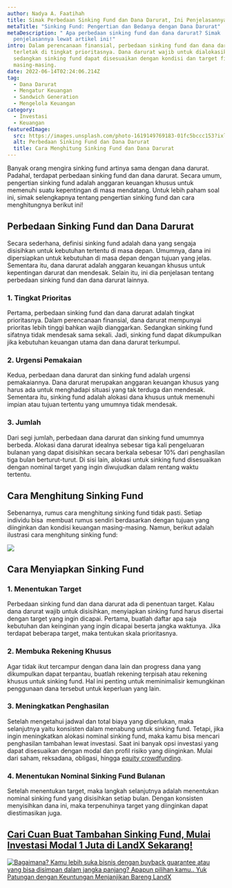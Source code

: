 ```yaml
---
author: Nadya A. Faatihah
title: Simak Perbedaan Sinking Fund dan Dana Darurat, Ini Penjelasannya!
metaTitle: "Sinking Fund: Pengertian dan Bedanya dengan Dana Darurat"
metaDescription: " Apa perbedaan sinking fund dan dana darurat? Simak
  penjelasannya lewat artikel ini!"
intro: Dalam perencanaan finansial, perbedaan sinking fund dan dana darurat
  terletak di tingkat prioritasnya. Dana darurat wajib untuk dialokasikan,
  sedangkan sinking fund dapat disesuaikan dengan kondisi dan target finansial
  masing-masing.
date: 2022-06-14T02:24:06.214Z
tag:
  - Dana Darurat
  - Mengatur Keuangan
  - Sandwich Generation
  - Mengelola Keuangan
category:
  - Investasi
  - Keuangan
featuredImage:
  src: https://images.unsplash.com/photo-1619149769183-01fc5bccc153?ixlib=rb-1.2.1&ixid=MnwxMjA3fDB8MHxwaG90by1wYWdlfHx8fGVufDB8fHx8&auto=format&fit=crop&w=870&q=80
  alt: Perbedaan Sinking Fund dan Dana Darurat
  title: Cara Menghitung Sinking Fund dan Dana Darurat
---
```

<!--StartFragment-->

Banyak orang mengira sinking fund artinya sama dengan dana darurat. Padahal, terdapat perbedaan sinking fund dan dana darurat. Secara umum, pengertian sinking fund adalah anggaran keuangan khusus untuk memenuhi suatu kepentingan di masa mendatang. Untuk lebih paham soal ini, simak selengkapnya tentang pengertian sinking fund dan cara menghitungnya berikut ini!

## Perbedaan Sinking Fund dan Dana Darurat

Secara sederhana, definisi sinking fund adalah dana yang sengaja disisihkan untuk kebutuhan tertentu di masa depan. Umumnya, dana ini dipersiapkan untuk kebutuhan di masa depan dengan tujuan yang jelas. Sementara itu, dana darurat adalah anggaran keuangan khusus untuk kepentingan darurat dan mendesak. Selain itu, ini dia penjelasan tentang perbedaan sinking fund dan dana darurat lainnya.

### 1. Tingkat Prioritas

Pertama, perbedaan sinking fund dan dana darurat adalah tingkat prioritasnya. Dalam perencanaan finansial, dana darurat mempunyai prioritas lebih tinggi bahkan wajib dianggarkan. Sedangkan sinking fund sifatnya tidak mendesak sama sekali. Jadi, sinking fund dapat dikumpulkan jika kebutuhan keuangan utama dan dana darurat terkumpul.

### 2. Urgensi Pemakaian

Kedua, perbedaan dana darurat dan sinking fund adalah urgensi pemakaiannya. Dana darurat merupakan anggaran keuangan khusus yang harus ada untuk menghadapi situasi yang tak terduga dan mendesak. Sementara itu, sinking fund adalah alokasi dana khusus untuk memenuhi impian atau tujuan tertentu yang umumnya tidak mendesak.

### 3. Jumlah

Dari segi jumlah, perbedaan dana darurat dan sinking fund umumnya berbeda. Alokasi dana darurat idealnya sebesar tiga kali pengeluaran bulanan yang dapat disisihkan secara berkala sebesar 10% dari penghasilan tiga bulan berturut-turut. Di sisi lain, alokasi untuk sinking fund disesuaikan dengan nominal target yang ingin diwujudkan dalam rentang waktu tertentu. 

## Cara Menghitung Sinking Fund

Sebenarnya, rumus cara menghitung sinking fund tidak pasti. Setiap individu bisa  membuat rumus sendiri berdasarkan dengan tujuan yang diinginkan dan kondisi keuangan masing-masing. Namun, berikut adalah ilustrasi cara menghitung sinking fund:

<!--StartFragment-->

![](https://cdn.discordapp.com/attachments/976381310857773066/986096089939726366/Ilustrasi_sinking_fund.PNG)

<!--EndFragment-->

## Cara Menyiapkan Sinking Fund  

### 1. Menentukan Target

Perbedaan sinking fund dan dana darurat ada di penentuan target. Kalau dana darurat wajib untuk disisihkan, menyiapkan sinking fund harus disertai dengan target yang ingin dicapai. Pertama, buatlah daftar apa saja kebutuhan dan keinginan yang ingin dicapai beserta jangka waktunya. Jika terdapat beberapa target, maka tentukan skala prioritasnya.

### 2. Membuka Rekening Khusus

Agar tidak ikut tercampur dengan dana lain dan progress dana yang dikumpulkan dapat terpantau, buatlah rekening terpisah atau rekening khusus untuk sinking fund. Hal ini penting untuk meminimalisir kemungkinan penggunaan dana tersebut untuk keperluan yang lain. 

### 3. Meningkatkan Penghasilan

Setelah mengetahui jadwal dan total biaya yang diperlukan, maka selanjutnya yaitu konsisten dalam menabung untuk sinking fund. Tetapi, jika ingin meningkatkan alokasi nominal sinking fund, maka kamu bisa mencari penghasilan tambahan lewat investasi. Saat ini banyak opsi investasi yang dapat disesuaikan dengan modal dan profil risiko yang diinginkan. Mulai dari saham, reksadana, obligasi, hingga [equity crowdfunding](https://landx.id/).

### 4. Menentukan Nominal Sinking Fund Bulanan

Setelah menentukan target, maka langkah selanjutnya adalah menentukan nominal sinking fund yang disisihkan setiap bulan. Dengan konsisten menyisihkan dana ini, maka terpenuhinya target yang diinginkan dapat diestimasikan juga.

## [Cari Cuan Buat Tambahan Sinking Fund, Mulai Investasi Modal 1 Juta di LandX Sekarang!](https://landx.id/?utm_source=Blog&utm_medium=organic+keyword&utm_campaign=blog&utm_id=Blog)

<!--StartFragment-->

[![Bagaimana? Kamu lebih suka bisnis dengan buyback guarantee atau yang bisa disimpan dalam jangka panjang? Apapun pilihan kamu.. Yuk Patungan  dengan Keuntungan Menjanjikan Bareng LandX](https://accountgram-production.sfo2.cdn.digitaloceanspaces.com/landx_ghost/2021/10/Equity-Crowdfunding-di-Indonesia-1--3.png)](https://landx.id/?utm_source=Blog&utm_medium=organic+keyword&utm_campaign=blog&utm_id=Blog)

<!--EndFragment-->